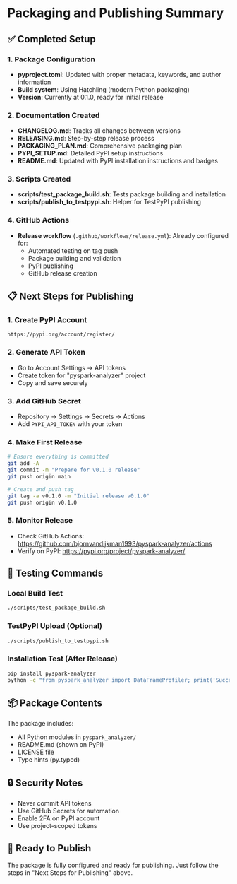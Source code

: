 # Packaging and Publishing Summary

## ✅ Completed Setup

### 1. Package Configuration
- **pyproject.toml**: Updated with proper metadata, keywords, and author information
- **Build system**: Using Hatchling (modern Python packaging)
- **Version**: Currently at 0.1.0, ready for initial release

### 2. Documentation Created
- **CHANGELOG.md**: Tracks all changes between versions
- **RELEASING.md**: Step-by-step release process
- **PACKAGING_PLAN.md**: Comprehensive packaging plan
- **PYPI_SETUP.md**: Detailed PyPI setup instructions
- **README.md**: Updated with PyPI installation instructions and badges

### 3. Scripts Created
- **scripts/test_package_build.sh**: Tests package building and installation
- **scripts/publish_to_testpypi.sh**: Helper for TestPyPI publishing

### 4. GitHub Actions
- **Release workflow** (`.github/workflows/release.yml`): Already configured for:
  - Automated testing on tag push
  - Package building and validation
  - PyPI publishing
  - GitHub release creation

## 📋 Next Steps for Publishing

### 1. Create PyPI Account
```
https://pypi.org/account/register/
```

### 2. Generate API Token
- Go to Account Settings → API tokens
- Create token for "pyspark-analyzer" project
- Copy and save securely

### 3. Add GitHub Secret
- Repository → Settings → Secrets → Actions
- Add `PYPI_API_TOKEN` with your token

### 4. Make First Release
```bash
# Ensure everything is committed
git add -A
git commit -m "Prepare for v0.1.0 release"
git push origin main

# Create and push tag
git tag -a v0.1.0 -m "Initial release v0.1.0"
git push origin v0.1.0
```

### 5. Monitor Release
- Check GitHub Actions: https://github.com/bjornvandijkman1993/pyspark-analyzer/actions
- Verify on PyPI: https://pypi.org/project/pyspark-analyzer/

## 🧪 Testing Commands

### Local Build Test
```bash
./scripts/test_package_build.sh
```

### TestPyPI Upload (Optional)
```bash
./scripts/publish_to_testpypi.sh
```

### Installation Test (After Release)
```bash
pip install pyspark-analyzer
python -c "from pyspark_analyzer import DataFrameProfiler; print('Success!')"
```

## 📦 Package Contents

The package includes:
- All Python modules in `pyspark_analyzer/`
- README.md (shown on PyPI)
- LICENSE file
- Type hints (py.typed)

## 🔒 Security Notes

- Never commit API tokens
- Use GitHub Secrets for automation
- Enable 2FA on PyPI account
- Use project-scoped tokens

## 🚀 Ready to Publish

The package is fully configured and ready for publishing. Just follow the steps in "Next Steps for Publishing" above.
